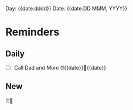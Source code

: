 Day: {{date:dddd}}
Date: {{date:DD MMM, YYYY}}

# Reminders
## Daily
- [ ] Call Dad and Mom ⏰{{date}}📅{{date}}
## New
⏰📅